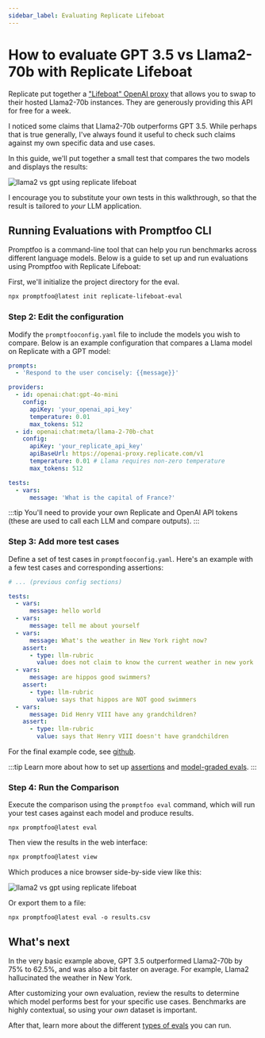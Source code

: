 ```yaml
---
sidebar_label: Evaluating Replicate Lifeboat
---
```


# How to evaluate GPT 3.5 vs Llama2-70b with Replicate Lifeboat

Replicate put together a ["Lifeboat" OpenAI proxy](https://lifeboat.replicate.dev/) that allows you to swap to their hosted Llama2-70b instances. They are generously providing this API for free for a week.

I noticed some claims that Llama2-70b outperforms GPT 3.5. While perhaps that is true generally, I've always found it useful to check such claims against my own specific data and use cases.

In this guide, we'll put together a small test that compares the two models and displays the results:

![llama2 vs gpt using replicate lifeboat](/img/docs/replicate-lifeboat-comparison.png)

I encourage you to substitute your own tests in this walkthrough, so that the result is tailored to _your_ LLM application.

## Running Evaluations with Promptfoo CLI

Promptfoo is a command-line tool that can help you run benchmarks across different language models. Below is a guide to set up and run evaluations using Promptfoo with Replicate Lifeboat:

First, we'll initialize the project directory for the eval.

```sh
npx promptfoo@latest init replicate-lifeboat-eval
```

### Step 2: Edit the configuration

Modify the `promptfooconfig.yaml` file to include the models you wish to compare. Below is an example configuration that compares a Llama model on Replicate with a GPT model:

```yaml title=promptfooconfig.yaml
prompts:
  - 'Respond to the user concisely: {{message}}'

providers:
  - id: openai:chat:gpt-4o-mini
    config:
      apiKey: 'your_openai_api_key'
      temperature: 0.01
      max_tokens: 512
  - id: openai:chat:meta/llama-2-70b-chat
    config:
      apiKey: 'your_replicate_api_key'
      apiBaseUrl: https://openai-proxy.replicate.com/v1
      temperature: 0.01 # Llama requires non-zero temperature
      max_tokens: 512

tests:
  - vars:
      message: 'What is the capital of France?'
```

:::tip
You'll need to provide your own Replicate and OpenAI API tokens (these are used to call each LLM and compare outputs).
:::

### Step 3: Add more test cases

Define a set of test cases in `promptfooconfig.yaml`. Here's an example with a few test cases and corresponding assertions:

```yaml title=promptfooconfig.yaml
# ... (previous config sections)

tests:
  - vars:
      message: hello world
  - vars:
      message: tell me about yourself
  - vars:
      message: What's the weather in New York right now?
    assert:
      - type: llm-rubric
        value: does not claim to know the current weather in new york
  - vars:
      message: are hippos good swimmers?
    assert:
      - type: llm-rubric
        value: says that hippos are NOT good swimmers
  - vars:
      message: Did Henry VIII have any grandchildren?
    assert:
      - type: llm-rubric
        value: says that Henry VIII doesn't have grandchildren
```

For the final example code, see [github](https://github.com/promptfoo/promptfoo/blob/main/examples/replicate-lifeboat/promptfooconfig.yaml).

:::tip
Learn more about how to set up [assertions](/docs/configuration/expected-outputs/) and [model-graded evals](/docs/configuration/expected-outputs/model-graded).
:::

### Step 4: Run the Comparison

Execute the comparison using the `promptfoo eval` command, which will run your test cases against each model and produce results.

```
npx promptfoo@latest eval
```

Then view the results in the web interface:

```sh
npx promptfoo@latest view
```

Which produces a nice browser side-by-side view like this:

![llama2 vs gpt using replicate lifeboat](/img/docs/replicate-lifeboat-comparison.png)

Or export them to a file:

```
npx promptfoo@latest eval -o results.csv
```

## What's next

In the very basic example above, GPT 3.5 outperformed Llama2-70b by 75% to 62.5%, and was also a bit faster on average. For example, Llama2 hallucinated the weather in New York.

After customizing your own evaluation, review the results to determine which model performs best for your specific use cases. Benchmarks are highly contextual, so using your _own_ dataset is important.

After that, learn more about the different [types of evals](/docs/configuration/expected-outputs/) you can run.

